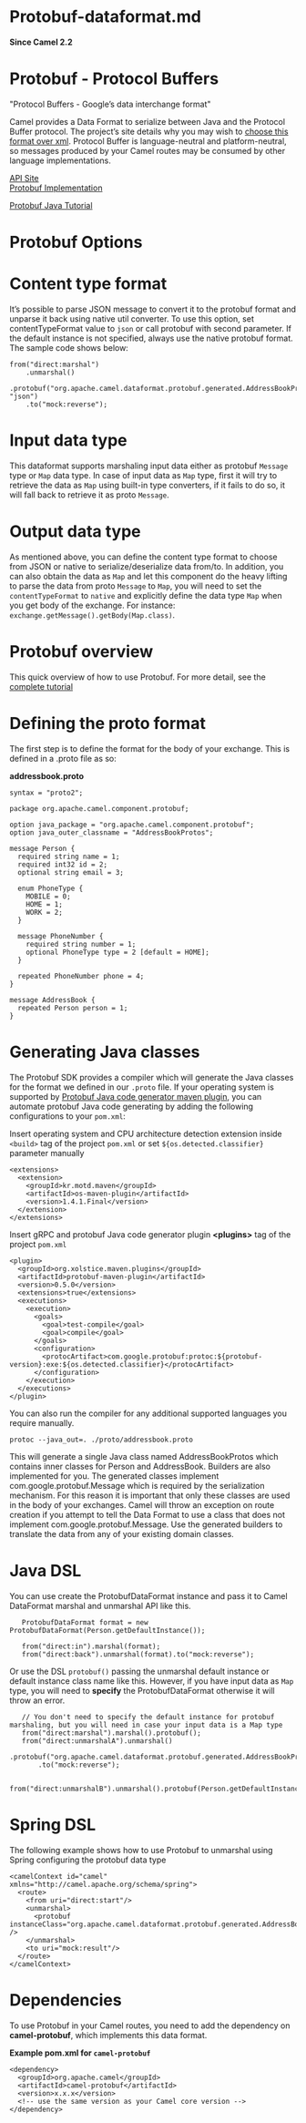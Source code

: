 # Protobuf-dataformat.md

**Since Camel 2.2**

# Protobuf - Protocol Buffers

"Protocol Buffers - Google’s data interchange format"

Camel provides a Data Format to serialize between Java and the Protocol
Buffer protocol. The project’s site details why you may wish to [choose
this format over
xml](https://developers.google.com/protocol-buffers/docs/overview).
Protocol Buffer is language-neutral and platform-neutral, so messages
produced by your Camel routes may be consumed by other language
implementations.

[API
Site](https://developers.google.com/protocol-buffers/docs/reference/java/)  
[Protobuf Implementation](https://github.com/google/protobuf)

[Protobuf Java
Tutorial](https://developers.google.com/protocol-buffers/docs/javatutorial)

# Protobuf Options

# Content type format

It’s possible to parse JSON message to convert it to the protobuf format
and unparse it back using native util converter. To use this option, set
contentTypeFormat value to `json` or call protobuf with second
parameter. If the default instance is not specified, always use the
native protobuf format. The sample code shows below:

    from("direct:marshal")
        .unmarshal()
        .protobuf("org.apache.camel.dataformat.protobuf.generated.AddressBookProtos$Person", "json")
        .to("mock:reverse");

# Input data type

This dataformat supports marshaling input data either as protobuf
`Message` type or `Map` data type. In case of input data as `Map` type,
first it will try to retrieve the data as `Map` using built-in type
converters, if it fails to do so, it will fall back to retrieve it as
proto `Message`.

# Output data type

As mentioned above, you can define the content type format to choose
from JSON or native to serialize/deserialize data from/to. In addition,
you can also obtain the data as `Map` and let this component do the
heavy lifting to parse the data from proto `Message` to `Map`, you will
need to set the `contentTypeFormat` to `native` and explicitly define
the data type `Map` when you get body of the exchange. For instance:
`exchange.getMessage().getBody(Map.class)`.

# Protobuf overview

This quick overview of how to use Protobuf. For more detail, see the
[complete
tutorial](https://developers.google.com/protocol-buffers/docs/javatutorial)

# Defining the proto format

The first step is to define the format for the body of your exchange.
This is defined in a .proto file as so:

**addressbook.proto**

    syntax = "proto2";
    
    package org.apache.camel.component.protobuf;
    
    option java_package = "org.apache.camel.component.protobuf";
    option java_outer_classname = "AddressBookProtos";
    
    message Person {
      required string name = 1;
      required int32 id = 2;
      optional string email = 3;
    
      enum PhoneType {
        MOBILE = 0;
        HOME = 1;
        WORK = 2;
      }
    
      message PhoneNumber {
        required string number = 1;
        optional PhoneType type = 2 [default = HOME];
      }
    
      repeated PhoneNumber phone = 4;
    }
    
    message AddressBook {
      repeated Person person = 1;
    }

# Generating Java classes

The Protobuf SDK provides a compiler which will generate the Java
classes for the format we defined in our `.proto` file. If your
operating system is supported by [Protobuf Java code generator maven
plugin](https://www.xolstice.org/protobuf-maven-plugin), you can
automate protobuf Java code generating by adding the following
configurations to your `pom.xml`:

Insert operating system and CPU architecture detection extension inside
`<build>` tag of the project `pom.xml` or set
`${os.detected.classifier}` parameter manually

    <extensions>
      <extension>
        <groupId>kr.motd.maven</groupId>
        <artifactId>os-maven-plugin</artifactId>
        <version>1.4.1.Final</version>
      </extension>
    </extensions>

Insert gRPC and protobuf Java code generator plugin **\<plugins\>**
tag of the project `pom.xml`

    <plugin>
      <groupId>org.xolstice.maven.plugins</groupId>
      <artifactId>protobuf-maven-plugin</artifactId>
      <version>0.5.0</version>
      <extensions>true</extensions>
      <executions>
        <execution>
          <goals>
            <goal>test-compile</goal>
            <goal>compile</goal>
          </goals>
          <configuration>
            <protocArtifact>com.google.protobuf:protoc:${protobuf-version}:exe:${os.detected.classifier}</protocArtifact>
          </configuration>
        </execution>
      </executions>
    </plugin>

You can also run the compiler for any additional supported languages you
require manually.

`protoc --java_out=. ./proto/addressbook.proto`

This will generate a single Java class named AddressBookProtos which
contains inner classes for Person and AddressBook. Builders are also
implemented for you. The generated classes implement
com.google.protobuf.Message which is required by the serialization
mechanism. For this reason it is important that only these classes are
used in the body of your exchanges. Camel will throw an exception on
route creation if you attempt to tell the Data Format to use a class
that does not implement com.google.protobuf.Message. Use the generated
builders to translate the data from any of your existing domain classes.

# Java DSL

You can use create the ProtobufDataFormat instance and pass it to Camel
DataFormat marshal and unmarshal API like this.

       ProtobufDataFormat format = new ProtobufDataFormat(Person.getDefaultInstance());
    
       from("direct:in").marshal(format);
       from("direct:back").unmarshal(format).to("mock:reverse");

Or use the DSL `protobuf()` passing the unmarshal default instance or
default instance class name like this. However, if you have input data
as `Map` type, you will need to **specify** the ProtobufDataFormat
otherwise it will throw an error.

       // You don't need to specify the default instance for protobuf marshaling, but you will need in case your input data is a Map type
       from("direct:marshal").marshal().protobuf();
       from("direct:unmarshalA").unmarshal()
           .protobuf("org.apache.camel.dataformat.protobuf.generated.AddressBookProtos$Person")
           .to("mock:reverse");
    
       from("direct:unmarshalB").unmarshal().protobuf(Person.getDefaultInstance()).to("mock:reverse");

# Spring DSL

The following example shows how to use Protobuf to unmarshal using
Spring configuring the protobuf data type

    <camelContext id="camel" xmlns="http://camel.apache.org/schema/spring">
      <route>
        <from uri="direct:start"/>
        <unmarshal>
          <protobuf instanceClass="org.apache.camel.dataformat.protobuf.generated.AddressBookProtos$Person" />
        </unmarshal>
        <to uri="mock:result"/>
      </route>
    </camelContext>

# Dependencies

To use Protobuf in your Camel routes, you need to add the dependency on
**camel-protobuf**, which implements this data format.

**Example pom.xml for `camel-protobuf`**

    <dependency>
      <groupId>org.apache.camel</groupId>
      <artifactId>camel-protobuf</artifactId>
      <version>x.x.x</version>
      <!-- use the same version as your Camel core version -->
    </dependency>
